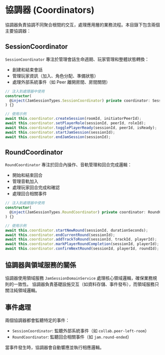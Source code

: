 # 協調器 (Coordinators)

協調器負責協調不同聚合根間的交互，處理應用層的業務流程。本目錄下包含兩個主要協調器：

## SessionCoordinator

`SessionCoordinator` 專注於管理會話生命週期、玩家管理和整體狀態轉換：

- 創建和結束會話
- 管理玩家資訊（加入、角色分配、準備狀態）
- 處理外部系統事件（如 Peer 離開房間、房間關閉）

```typescript
// 注入到處理器中使用
constructor(
  @inject(JamSessionTypes.SessionCoordinator) private coordinator: SessionCoordinator
) {}

// 使用示例
await this.coordinator.createSession(roomId, initiatorPeerId);
await this.coordinator.setPlayerRole(sessionId, peerId, roleId);
await this.coordinator.togglePlayerReady(sessionId, peerId, isReady);
await this.coordinator.startJamSession(sessionId);
await this.coordinator.endJamSession(sessionId);
```

## RoundCoordinator

`RoundCoordinator` 專注於回合內操作、音軌管理和回合完成邏輯：

- 開始和結束回合
- 管理音軌加入
- 處理玩家回合完成和確認
- 處理回合相關事件

```typescript
// 注入到處理器中使用
constructor(
  @inject(JamSessionTypes.RoundCoordinator) private coordinator: RoundCoordinator
) {}

// 使用示例
await this.coordinator.startNewRound(sessionId, durationSeconds);
await this.coordinator.endCurrentRound(sessionId);
await this.coordinator.addTrackToRound(sessionId, trackId, playerId);
await this.coordinator.markPlayerRoundCompletion(sessionId, playerId);
await this.coordinator.confirmNextRound(sessionId, playerId, roundId);
```

## 協調器與領域服務的關係

協調器使用領域服務 `JamSessionDomainService` 處理核心領域邏輯，確保業務規則的一致性。
協調器負責基礎設施交互（如資料存儲、事件發布），而領域服務只關注純領域邏輯。

## 事件處理

兩個協調器都會監聽特定的事件：

- `SessionCoordinator`: 監聽外部系統事件（如 `collab.peer-left-room`）
- `RoundCoordinator`: 監聽回合相關事件（如 `jam.round-ended`）

當事件發生時，協調器會自動響應並執行相應邏輯。 